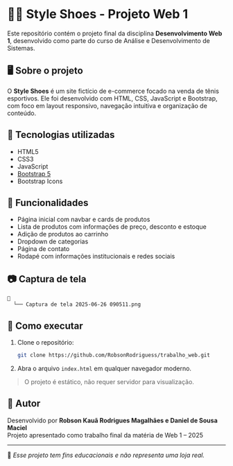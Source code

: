 
# 🏃‍♂️ Style Shoes - Projeto Web 1

Este repositório contém o projeto final da disciplina **Desenvolvimento Web 1**, desenvolvido como parte do curso de Análise e Desenvolvimento de Sistemas.

## 🖥️ Sobre o projeto

O **Style Shoes** é um site fictício de e-commerce focado na venda de tênis esportivos. Ele foi desenvolvido com HTML, CSS, JavaScript e Bootstrap, com foco em layout responsivo, navegação intuitiva e organização de conteúdo.

## 🔧 Tecnologias utilizadas

- HTML5  
- CSS3  
- JavaScript  
- [Bootstrap 5](https://getbootstrap.com/)  
- Bootstrap Icons

## 📌 Funcionalidades

- Página inicial com navbar e cards de produtos  
- Lista de produtos com informações de preço, desconto e estoque  
- Adição de produtos ao carrinho  
- Dropdown de categorias  
- Página de contato  
- Rodapé com informações institucionais e redes sociais

## 📷 Captura de tela

```
📂
  └── Captura de tela 2025-06-26 090511.png
```

## 🚀 Como executar

1. Clone o repositório:
   ```bash
   git clone https://github.com/RobsonRodriguess/trabalho_web.git
   ```
2. Abra o arquivo `index.html` em qualquer navegador moderno.

> O projeto é estático, não requer servidor para visualização.

## 🙋 Autor

Desenvolvido por **Robson Kauã Rodrigues Magalhães e Daniel de Sousa Maciel**  
Projeto apresentado como trabalho final da matéria de Web 1 – 2025

---

📌 _Esse projeto tem fins educacionais e não representa uma loja real._
